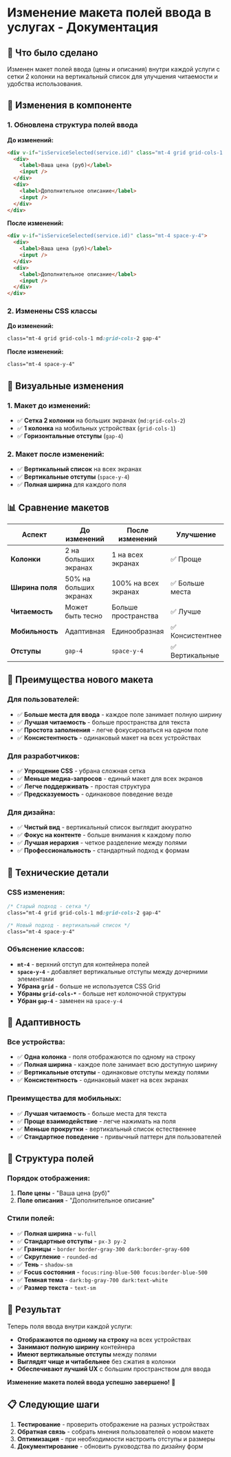 # Изменение макета полей ввода в услугах - Документация

## 🎯 Что было сделано

Изменен макет полей ввода (цены и описания) внутри каждой услуги с сетки 2 колонки на вертикальный список для улучшения читаемости и удобства использования.

## 🔄 Изменения в компоненте

### 1. Обновлена структура полей ввода

**До изменений:**
```html
<div v-if="isServiceSelected(service.id)" class="mt-4 grid grid-cols-1 md:grid-cols-2 gap-4">
  <div>
    <label>Ваша цена (руб)</label>
    <input />
  </div>
  <div>
    <label>Дополнительное описание</label>
    <input />
  </div>
</div>
```

**После изменений:**
```html
<div v-if="isServiceSelected(service.id)" class="mt-4 space-y-4">
  <div>
    <label>Ваша цена (руб)</label>
    <input />
  </div>
  <div>
    <label>Дополнительное описание</label>
    <input />
  </div>
</div>
```

### 2. Изменены CSS классы

**До изменений:**
```css
class="mt-4 grid grid-cols-1 md:grid-cols-2 gap-4"
```

**После изменений:**
```css
class="mt-4 space-y-4"
```

## 🎨 Визуальные изменения

### 1. Макет до изменений:
- ✅ **Сетка 2 колонки** на больших экранах (`md:grid-cols-2`)
- ✅ **1 колонка** на мобильных устройствах (`grid-cols-1`)
- ✅ **Горизонтальные отступы** (`gap-4`)

### 2. Макет после изменений:
- ✅ **Вертикальный список** на всех экранах
- ✅ **Вертикальные отступы** (`space-y-4`)
- ✅ **Полная ширина** для каждого поля

## 📊 Сравнение макетов

| Аспект | До изменений | После изменений | Улучшение |
|--------|--------------|-----------------|-----------|
| **Колонки** | 2 на больших экранах | 1 на всех экранах | ✅ Проще |
| **Ширина поля** | 50% на больших экранах | 100% на всех экранах | ✅ Больше места |
| **Читаемость** | Может быть тесно | Больше пространства | ✅ Лучше |
| **Мобильность** | Адаптивная | Единообразная | ✅ Консистентнее |
| **Отступы** | `gap-4` | `space-y-4` | ✅ Вертикальные |

## 🚀 Преимущества нового макета

### Для пользователей:
- ✅ **Больше места для ввода** - каждое поле занимает полную ширину
- ✅ **Лучшая читаемость** - больше пространства для текста
- ✅ **Простота заполнения** - легче фокусироваться на одном поле
- ✅ **Консистентность** - одинаковый макет на всех устройствах

### Для разработчиков:
- ✅ **Упрощение CSS** - убрана сложная сетка
- ✅ **Меньше медиа-запросов** - единый макет для всех экранов
- ✅ **Легче поддерживать** - простая структура
- ✅ **Предсказуемость** - одинаковое поведение везде

### Для дизайна:
- ✅ **Чистый вид** - вертикальный список выглядит аккуратно
- ✅ **Фокус на контенте** - больше внимания к каждому полю
- ✅ **Лучшая иерархия** - четкое разделение между полями
- ✅ **Профессиональность** - стандартный подход к формам

## 🔧 Технические детали

### CSS изменения:

```css
/* Старый подход - сетка */
class="mt-4 grid grid-cols-1 md:grid-cols-2 gap-4"

/* Новый подход - вертикальный список */
class="mt-4 space-y-4"
```

### Объяснение классов:

- **`mt-4`** - верхний отступ для контейнера полей
- **`space-y-4`** - добавляет вертикальные отступы между дочерними элементами
- **Убрана `grid`** - больше не используется CSS Grid
- **Убраны `grid-cols-*`** - больше нет колоночной структуры
- **Убран `gap-4`** - заменен на `space-y-4`

## 📱 Адаптивность

### Все устройства:
- ✅ **Одна колонка** - поля отображаются по одному на строку
- ✅ **Полная ширина** - каждое поле занимает всю доступную ширину
- ✅ **Вертикальные отступы** - одинаковые отступы между полями
- ✅ **Консистентность** - одинаковый макет на всех экранах

### Преимущества для мобильных:
- ✅ **Лучшая читаемость** - больше места для текста
- ✅ **Проще взаимодействие** - легче нажимать на поля
- ✅ **Меньше прокрутки** - вертикальный список естественнее
- ✅ **Стандартное поведение** - привычный паттерн для пользователей

## 🎯 Структура полей

### Порядок отображения:
1. **Поле цены** - "Ваша цена (руб)"
2. **Поле описания** - "Дополнительное описание"

### Стили полей:
- ✅ **Полная ширина** - `w-full`
- ✅ **Стандартные отступы** - `px-3 py-2`
- ✅ **Границы** - `border border-gray-300 dark:border-gray-600`
- ✅ **Скругление** - `rounded-md`
- ✅ **Тень** - `shadow-sm`
- ✅ **Focus состояния** - `focus:ring-blue-500 focus:border-blue-500`
- ✅ **Темная тема** - `dark:bg-gray-700 dark:text-white`
- ✅ **Размер текста** - `text-sm`

## 🎉 Результат

Теперь поля ввода внутри каждой услуги:

- **Отображаются по одному на строку** на всех устройствах
- **Занимают полную ширину** контейнера
- **Имеют вертикальные отступы** между полями
- **Выглядят чище и читабельнее** без сжатия в колонки
- **Обеспечивают лучший UX** с большим пространством для ввода

**Изменение макета полей ввода успешно завершено!** 🚀

## 📋 Следующие шаги

1. **Тестирование** - проверить отображение на разных устройствах
2. **Обратная связь** - собрать мнения пользователей о новом макете
3. **Оптимизация** - при необходимости настроить отступы и размеры
4. **Документирование** - обновить руководства по дизайну форм

